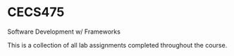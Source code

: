 # CECS475
Software Development w/ Frameworks

This is a collection of all lab assignments completed throughout the course. 
